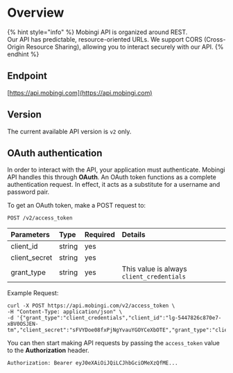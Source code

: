 # Overview

{% hint style="info" %}
Mobingi API is organized around REST.   
Our API has predictable, resource-oriented URLs. We support CORS \(Cross-Origin Resource Sharing\), allowing you to interact securely with our API.
{% endhint %}

## Endpoint

[https://api.mobingi.com](https://api.mobingi.com) 

## Version

The current available API version is `v2` only.

## OAuth authentication

In order to interact with the API, your application must authenticate. Mobingi API handles this through **OAuth**. An OAuth token functions as a complete authentication request. In effect, it acts as a substitute for a username and password pair.

To get an OAuth token, make a POST request to:

```text
POST /v2/access_token
```

| **Parameters** | **Type** | **Required** | **Details** |
| :--- | :--- | :--- | :--- |
| client\_id | string | yes |  |
| client\_secret | string | yes |  |
| grant\_type | string | yes | This value is always `client_credentials` |

Example Request:

```text
curl -X POST https://api.mobingi.com/v2/access_token \
-H "Content-Type: application/json" \
-d '{"grant_type":"client_credentials","client_id":"lg-5447826c870e7-xBV0OSJEN-tm","client_secret":"sFVYDoe08fxPjNgYvauYGOYCeXbOTE","grant_type":"client_credentials"}'
```

You can then start making API requests by passing the `access_token` value to the **Authorization** header.

```text
Authorization: Bearer eyJ0eXAiOiJQiLCJhbGciOMeXzQfME...
```

